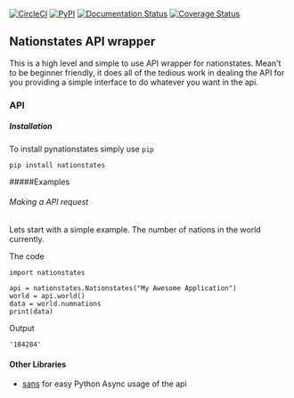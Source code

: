 [![CircleCI](https://circleci.com/gh/DolphDev/pynationstates.svg?style=svg)](https://circleci.com/gh/DolphDev/pynationstates) [![PyPI](https://img.shields.io/pypi/v/nationstates.svg)](https://pypi.python.org/pypi?:action=display&name=nationstates) [![Documentation Status](https://readthedocs.org/projects/pynationstates/badge/?version=latest)](http://pynationstates.readthedocs.org/en/latest/?badge=latest) [![Coverage Status](https://coveralls.io/repos/github/DolphDev/pynationstates/badge.svg?branch=master)](https://coveralls.io/github/DolphDev/pynationstates?branch=master)


Nationstates API wrapper
---

This is a high level and simple to use API wrapper for nationstates. Mean't to be beginner friendly, it does all of the tedious work in dealing the API for you providing a simple interface to do whatever you want in the api.


### API
##### Installation

To install pynationstates simply use `pip`

    pip install nationstates



#####Examples
###### Making a API request

Lets start with a simple example. The number of nations in the world 
currently. 

The code

    import nationstates
	
    api = nationstates.Nationstates("My Awesome Application")
    world = api.world()
    data = world.numnations
    print(data)

Output

    '184284'

#### Other Libraries

* [sans](https://github.com/zephyrkul/sans) for easy Python Async usage of the api





